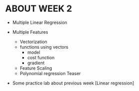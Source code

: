 # ABOUT WEEK 2
- Multiple Linear Regression
- Multiple Features
  - Vectorization
  - functions using vectors
    - model
    - cost function
    - gradient
  - Feature Scaling
  - Polynomial regression Teaser

- Some practice lab about previous week [Linear regression]
